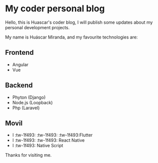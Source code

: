# My coder personal blog

Hello, this is Huascar's coder blog, I will publish some updates about my personal development projects.

My name is Huáscar Miranda, and my favourite technologies are:

## Frontend
- Angular
- Vue

## Backend
- Phyton (Django)
- Node.js (Loopback)
- Php (Laravel)

## Movil
- I  :tw-1f493: :tw-1f493:  :tw-1f493:Flutter
- I  :tw-1f493: :tw-1f493: React Native
- I  :tw-1f493: Native Script

Thanks for visiting me.

